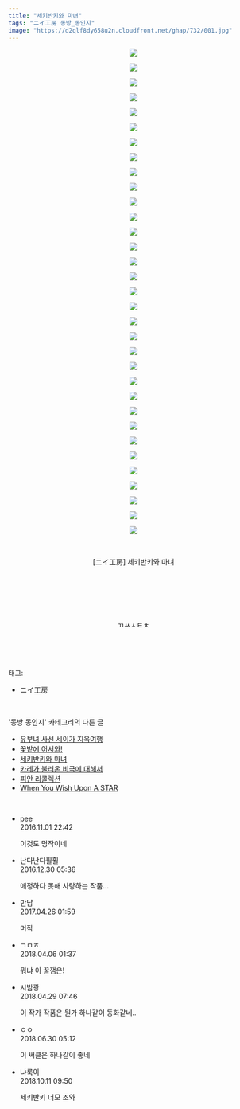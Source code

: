 ```yaml
---
title: "세키반키와 마녀"
tags: "ニイ工房 동방_동인지"
image: "https://d2qlf8dy658u2n.cloudfront.net/ghap/732/001.jpg"
---
```

<div class="article">
<p style="text-align: center; clear: none; float: none;"><img src="{{ site.imgserver12 }}/ghap/732/001.jpg"/></p>
<p style="text-align: center; clear: none; float: none;"><img src="{{ site.imgserver12 }}/ghap/732/002.jpg"/></p>
<p style="text-align: center; clear: none; float: none;"><img src="{{ site.imgserver12 }}/ghap/732/003.jpg"/></p>
<p style="text-align: center; clear: none; float: none;"><img src="{{ site.imgserver12 }}/ghap/732/004.jpg"/></p>
<p style="text-align: center; clear: none; float: none;"><img src="{{ site.imgserver12 }}/ghap/732/005.jpg"/></p>
<p style="text-align: center; clear: none; float: none;"><img src="{{ site.imgserver12 }}/ghap/732/006.jpg"/></p>
<p style="text-align: center; clear: none; float: none;"><img src="{{ site.imgserver12 }}/ghap/732/007.jpg"/></p>
<p style="text-align: center; clear: none; float: none;"><img src="{{ site.imgserver12 }}/ghap/732/008.jpg"/></p>
<p style="text-align: center; clear: none; float: none;"><img src="{{ site.imgserver12 }}/ghap/732/009.jpg"/></p>
<p style="text-align: center; clear: none; float: none;"><img src="{{ site.imgserver12 }}/ghap/732/010.jpg"/></p>
<p style="text-align: center; clear: none; float: none;"><img src="{{ site.imgserver12 }}/ghap/732/011.jpg"/></p>
<p style="text-align: center; clear: none; float: none;"><img src="{{ site.imgserver12 }}/ghap/732/012.jpg"/></p>
<p style="text-align: center; clear: none; float: none;"><img src="{{ site.imgserver12 }}/ghap/732/013.jpg"/></p>
<p style="text-align: center; clear: none; float: none;"><img src="{{ site.imgserver12 }}/ghap/732/014.jpg"/></p>
<p style="text-align: center; clear: none; float: none;"><img src="{{ site.imgserver12 }}/ghap/732/015.jpg"/></p>
<p style="text-align: center; clear: none; float: none;"><img src="{{ site.imgserver12 }}/ghap/732/016.jpg"/></p>
<p style="text-align: center; clear: none; float: none;"><img src="{{ site.imgserver12 }}/ghap/732/017.jpg"/></p>
<p style="text-align: center; clear: none; float: none;"><img src="{{ site.imgserver12 }}/ghap/732/018.jpg"/></p>
<p style="text-align: center; clear: none; float: none;"><img src="{{ site.imgserver12 }}/ghap/732/019.jpg"/></p>
<p style="text-align: center; clear: none; float: none;"><img src="{{ site.imgserver12 }}/ghap/732/020.jpg"/></p>
<p style="text-align: center; clear: none; float: none;"><img src="{{ site.imgserver12 }}/ghap/732/021.jpg"/></p>
<p style="text-align: center; clear: none; float: none;"><img src="{{ site.imgserver12 }}/ghap/732/022.jpg"/></p>
<p style="text-align: center; clear: none; float: none;"><img src="{{ site.imgserver12 }}/ghap/732/023.jpg"/></p>
<p style="text-align: center; clear: none; float: none;"><img src="{{ site.imgserver12 }}/ghap/732/024.jpg"/></p>
<p style="text-align: center; clear: none; float: none;"><img src="{{ site.imgserver12 }}/ghap/732/025.jpg"/></p>
<p style="text-align: center; clear: none; float: none;"><img src="{{ site.imgserver12 }}/ghap/732/026.jpg"/></p>
<p style="text-align: center; clear: none; float: none;"><img src="{{ site.imgserver12 }}/ghap/732/027.jpg"/></p>
<p style="text-align: center; clear: none; float: none;"><img src="{{ site.imgserver12 }}/ghap/732/028.jpg"/></p>
<p style="text-align: center; clear: none; float: none;"><img src="{{ site.imgserver12 }}/ghap/732/029.jpg"/></p>
<p style="text-align: center; clear: none; float: none;"><img src="{{ site.imgserver12 }}/ghap/732/030.jpg"/></p>
<p style="text-align: center; clear: none; float: none;"><img src="{{ site.imgserver12 }}/ghap/732/031.jpg"/></p>
<p style="text-align: center; clear: none; float: none;"><img src="{{ site.imgserver12 }}/ghap/732/032.jpg"/></p>
<p style="text-align: center; clear: none; float: none;"><img src="{{ site.imgserver12 }}/ghap/732/033.jpg"/></p>
<p style="text-align: center; clear: none; float: none;"><br/></p>
<p style="text-align: center; clear: none; float: none;">[ニイ工房] 세키반키와 마녀</p>
<p style="text-align: center; clear: none; float: none;"><br/></p>
<p style="text-align: center; clear: none; float: none;"><br/></p>
<p style="text-align: center; clear: none; float: none;"><br/></p>
<p style="text-align: center; clear: none; float: none;">ㄲㅆㅅㅌㅊ</p>
<p><br/></p>
</div><br/>
<div class="tagTrail">
<p>태그: </p>
<ul>
<li>ニイ工房</li>
</ul>
</div><br/>
<div class="another">
<p>'동방 동인지' 카테고리의 다른 글</p>
<ul>
<li><a href="/ghap_734">유부녀 사선 세이가 지옥여행</a></li>
<li><a href="/ghap_733">꽃밭에 어서와!</a></li>
<li><a href="/ghap_732">세키반키와 마녀</a></li>
<li><a href="/ghap_731">카레가 불러온 비극에 대해서</a></li>
<li><a href="/ghap_730">피안 리콜렉션</a></li>
<li><a href="/ghap_729">When You Wish Upon A STAR</a></li>
</ul>
</div><br/>
<div class="cb_module cb_fluid">
<div class="cb_wrt cb_profile">
<div class="comment">
<ul>
<li class="cb_thumb_off" id="comment14841689">
<div class="cb_comment_area">
<div class="cb_info_area">
<div class="cb_section">
<span class="cb_nick_name">pee</span>
</div>
<div class="cb_section">
<span class="cb_date">2016.11.01 22:42 </span>
</div>
</div>
<div class="cb_dsc_comment">
<p class="cb_dsc">
											이것도 명작이네
										</p>
</div>
</div></li>
<li class="cb_thumb_off" id="comment14879757">
<div class="cb_comment_area">
<div class="cb_info_area">
<div class="cb_section">
<span class="cb_nick_name">난다난다훨훨</span>
</div>
<div class="cb_section">
<span class="cb_date">2016.12.30 05:36 </span>
</div>
</div>
<div class="cb_dsc_comment">
<p class="cb_dsc">
											애정하다 못해 사랑하는 작품...
										</p>
</div>
</div></li>
<li class="cb_thumb_off" id="comment14974224">
<div class="cb_comment_area">
<div class="cb_info_area">
<div class="cb_section">
<span class="cb_nick_name">만남</span>
</div>
<div class="cb_section">
<span class="cb_date">2017.04.26 01:59 </span>
</div>
</div>
<div class="cb_dsc_comment">
<p class="cb_dsc">
											머작
										</p>
</div>
</div></li>
<li class="cb_thumb_off" id="comment15234158">
<div class="cb_comment_area">
<div class="cb_info_area">
<div class="cb_section">
<span class="cb_nick_name">ㄱㅁㅎ</span>
</div>
<div class="cb_section">
<span class="cb_date">2018.04.06 01:37 </span>
</div>
</div>
<div class="cb_dsc_comment">
<p class="cb_dsc">
											뭐냐 이 꿀잼은!
										</p>
</div>
</div></li>
<li class="cb_thumb_off" id="comment15246869">
<div class="cb_comment_area">
<div class="cb_info_area">
<div class="cb_section">
<span class="cb_nick_name">시밤쾅</span>
</div>
<div class="cb_section">
<span class="cb_date">2018.04.29 07:46 </span>
</div>
</div>
<div class="cb_dsc_comment">
<p class="cb_dsc">
											이 작가 작품은 뭔가 하나같이 동화같네..
										</p>
</div>
</div></li>
<li class="cb_thumb_off" id="comment15278787">
<div class="cb_comment_area">
<div class="cb_info_area">
<div class="cb_section">
<span class="cb_nick_name">ㅇㅇ</span>
</div>
<div class="cb_section">
<span class="cb_date">2018.06.30 05:12 </span>
</div>
</div>
<div class="cb_dsc_comment">
<p class="cb_dsc">
											이 써클은 하나같이 좋네
										</p>
</div>
</div></li>
<li class="cb_thumb_off" id="comment15351871">
<div class="cb_comment_area">
<div class="cb_info_area">
<div class="cb_section">
<span class="cb_nick_name">냐룩이</span>
</div>
<div class="cb_section">
<span class="cb_date">2018.10.11 09:50 </span>
</div>
</div>
<div class="cb_dsc_comment">
<p class="cb_dsc">
											세키반키 너모 조와
										</p>
</div>
</div></li>
</ul>
</div>
</div><!-- commentList close -->
</div><br/>

